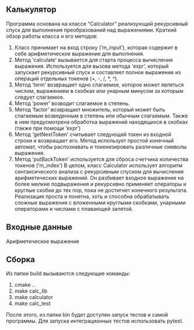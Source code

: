 ## Калькулятор

Программа основана на классе “Calculator” реализующий рекурсивный спуск для выполнения преобразований над выражениями. Краткий обзор работы класса и его методов:
1. Класс принимает на вход строку (‘m_input’), которая содержит в себе арифметическое выражение для выполнения.
2. Метод ‘calculate’ вызывается для старта процесса вычисления выражения. Используется для вызова метода ‘expr’, который запускает рекурсивный спуск и составляет полное выражение из операций отдельных токенов (+, -, /, *, ^).
3. Метод ‘term’ возвращает одно слагаемое, которое может являться числом, выражением в скобках или унарным минусом за которым следует слагаемое.
4. Метод ‘power’ возводит слагаемое в степень.
5. Метод ‘factor’ возвращает множитель, который может быть слагаемым
возведенным в степень или обычным слагаемым. Также в нем предусмотрена
обработка выражений находящихся в скобках (также при помощи ‘expr’)
6. Метод ‘getNextToken’ считывает следующий токен из входной строки и
возвращает его. Метод использует простой конечный автомат, чтобы
распознавать и токенизировать различные символы выражения.
7. Метод ‘putBackToken’ используется для сброса счетчика количества токенов
(‘m_index’)
В целом, класс Calculator использует алгоритм синтаксического анализа с рекурсивным спуском для вычисления арифметических выражений. Он разбивает входное выражение на более мелкие подвыражения и рекурсивно применяет операторы и круглые скобки до тех пор, пока не достигнет конечного результата. Реализация проста и понятна, хоть и способна обрабатывать сложные выражения с вложенными круглыми скобками, унарными операторами и числами с плавающей запятой.

## Входные данные

Арифметическое выражение

## Сборка

Из папки build вызываются следующие команды:
1. cmake ..
2. make calc_lib
3. make calculator
4. make calc_test

После этого, из папки bin будет доступен запуск тестов и самой программы.
Для запуска интеграционных тестов использовать pytest.
